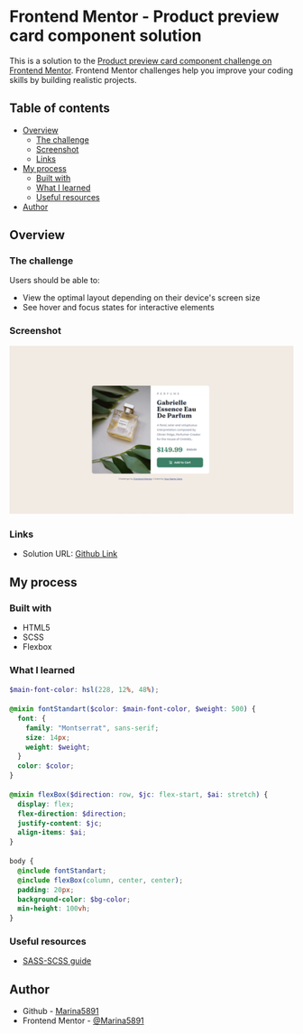 # Frontend Mentor - Product preview card component solution

This is a solution to the [Product preview card component challenge on Frontend Mentor](https://www.frontendmentor.io/challenges/product-preview-card-component-GO7UmttRfa). Frontend Mentor challenges help you improve your coding skills by building realistic projects.

## Table of contents

- [Overview](#overview)
  - [The challenge](#the-challenge)
  - [Screenshot](#screenshot)
  - [Links](#links)
- [My process](#my-process)
  - [Built with](#built-with)
  - [What I learned](#what-i-learned)
  - [Useful resources](#useful-resources)
- [Author](#author)

## Overview

### The challenge

Users should be able to:

- View the optimal layout depending on their device's screen size
- See hover and focus states for interactive elements

### Screenshot

![](./images/screenshot.png)

### Links

- Solution URL: [Github Link](https://github.com/Marina5891/FrontendMentor/tree/main/product-preview-card-component-main)

## My process

### Built with

- HTML5
- SCSS
- Flexbox

### What I learned

```scss
$main-font-color: hsl(228, 12%, 48%);

@mixin fontStandart($color: $main-font-color, $weight: 500) {
  font: {
    family: "Montserrat", sans-serif;
    size: 14px;
    weight: $weight;
  }
  color: $color;
}

@mixin flexBox($direction: row, $jc: flex-start, $ai: stretch) {
  display: flex;
  flex-direction: $direction;
  justify-content: $jc;
  align-items: $ai;
}

body {
  @include fontStandart;
  @include flexBox(column, center, center);
  padding: 20px;
  background-color: $bg-color;
  min-height: 100vh;
}
```

### Useful resources

- [SASS-SCSS guide](https://sass-scss.ru/guide/)

## Author

- Github - [Marina5891](https://github.com/Marina5891)
- Frontend Mentor - [@Marina5891](https://www.frontendmentor.io/profile/Marina5891)
